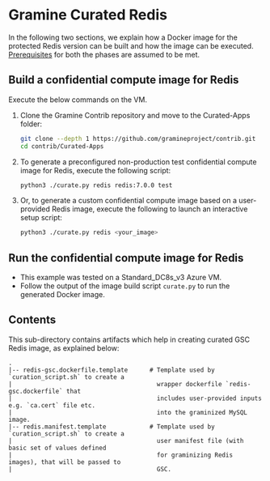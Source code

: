 # Gramine Curated Redis
In the following two sections, we explain how a Docker image for the protected Redis version can be
built and how the image can be executed.
[Prerequisites](https://github.com/gramineproject/contrib/tree/master/Curated-Apps/README.md) for
both the phases are assumed to be met.

## Build a confidential compute image for Redis
Execute the below commands on the VM.

1. Clone the Gramine Contrib repository and move to the Curated-Apps folder:
   ```sh
   git clone --depth 1 https://github.com/gramineproject/contrib.git
   cd contrib/Curated-Apps
   ```

2. To generate a preconfigured non-production test confidential compute image for Redis, execute
   the following script:
   ```sh
   python3 ./curate.py redis redis:7.0.0 test
   ```

3. Or, to generate a custom confidential compute image based on a user-provided Redis image, execute
   the following to launch an interactive setup script:
   ```sh
   python3 ./curate.py redis <your_image>
   ```

## Run the confidential compute image for Redis

- This example was tested on a Standard_DC8s_v3 Azure VM.
- Follow the output of the image build script `curate.py` to run the generated Docker image.

## Contents
This sub-directory contains artifacts which help in creating curated GSC Redis image, as explained
below:

    .
    |-- redis-gsc.dockerfile.template      # Template used by `curation_script.sh` to create a
    |                                        wrapper dockerfile `redis-gsc.dockerfile` that
    |                                        includes user-provided inputs e.g. `ca.cert` file etc.
    |                                        into the graminized MySQL image.
    |-- redis.manifest.template            # Template used by `curation_script.sh` to create a
    |                                        user manifest file (with basic set of values defined
    |                                        for graminizing Redis images), that will be passed to
    |                                        GSC.
